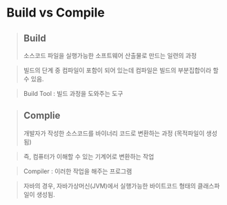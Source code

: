 # Build vs Compile

> ## Build
> 소스코드 파일을 실행가능한 소프트웨어 산출물로 만드는 일련의 과정

> 빌드의 단계 중 컴파일이 포함이 되어 있는데 컴파일은 빌드의 부분집합이라 할 수 있음.

> Build Tool : 빌드 과정을 도와주는 도구

> ## Complie
> 개발자가 작성한 소스코드를 바이너리 코드로 변환하는 과정 (목적파일이 생성됨) 

> 즉, 컴퓨터가 이해할 수 있는 기계어로 변환하는 작업 

> Compiler : 이러한 작업을 해주는 프로그램

> 자바의 경우, 자바가상머신(JVM)에서 실행가능한 바이트코드 형태의 클래스파일이 생성됨.
